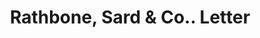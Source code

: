 ---
doi: 10.7916/D8KM0Q06
date_other: '1880'
date_other_textual: 1880-1889
form: correspondence
genre:
- Letters (correspondence)
name:
- Rathbone, Sard & Co.
object_in_context_url: https://biggert.cul.columbia.edu/items/view/ave_biggert_01641
subject_hierarchical_geographic:
- Detroit, Michigan, United States
- Chicago, Illinois, United States
- Albany, New York, United States
subject_name:
- Rathbone, Sard & Co.
title: Rathbone, Sard & Co.. Letter
sort_title: Rathbone, Sard & Co.. Letter
call_number: ave_biggert_01641
coordinates:
- 42.331388888888895,-83.04583333333333
- 41.83694444444445,-87.68472222222222
- 42.652499999999996,-73.75722222222223
pid: ave_biggert_01641
identifiers: ave_biggert_01641
thumbnail: https://derivativo-3.library.columbia.edu/iiif/2/ldpd:490765/full/!256,256/0/native.jpg
permalink: /biggert/ave_biggert_01641/
layout: iiif-image-page
---